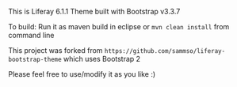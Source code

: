 This is Liferay 6.1.1 Theme built with Bootstrap v3.3.7

To build: Run it as maven build in eclipse or `mvn clean install` from command line

This project was forked from `https://github.com/sammso/liferay-bootstrap-theme` which uses Bootstrap 2

Please feel free to use/modify it as you like :)
